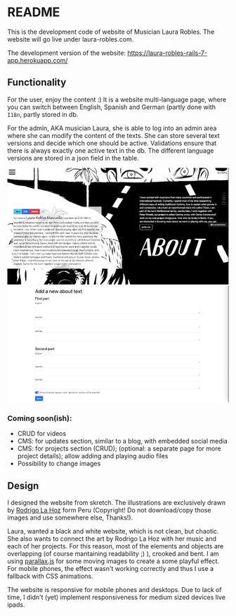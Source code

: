 # README

This is the development code of website of Musician Laura Robles. The website will go live under laura-robles.com.

The development version of the website: https://laura-robles-rails-7-app.herokuapp.com/

## Functionality

For the user, enjoy the content :) It is a website multi-language page, where you can switch between English, Spanish and German (partly done with `I18n`, partly stored in db.

For the admin, AKA musician Laura, 
she is able to log into an admin area where she can modify the content of the texts. She can store several text versions and decide which one should be active. Validations ensure that there is always exactly one active text in the db. The different language versions are stored in a json field in the table. 

![About section with admin actions](https://github.com/Resetete/laura-robles/blob/1d3c9fb37f2fe43ef9b830a99ae17862da297387/app/assets/images/readme/about-content.png?raw=true "About section with admin actions")
![Create new content](https://github.com/Resetete/laura-robles/blob/1d3c9fb37f2fe43ef9b830a99ae17862da297387/app/assets/images/readme/create-new-about-content.png?raw=true "Create new content")



### Coming soon(ish): 
- CRUD for videos
- CMS: for updates section, similar to a blog, with embedded social media
- CMS: for projects section (CRUD); (optional: a separate page for more project details); allow adding and playing audio files
- Possibility to change images

## Design
I designed the website from skretch. The illustrations are exclusively drawn by [Rodrigo La Hoz](https://rodrigolahoz.tumblr.com/) form Peru (Copyright! Do not download/copy those images and use somewhere else, Thanks!).

Laura, wanted a black and white website, which is not clean, but chaotic. She also wants to connect the art by Rodrigo La Hoz with her music and each of her projects. For this reason, most of the elements and objects are overlapping (of course mantaining readability ;) ), crooked and bent. 
I am using [parallax.js](http://matthew.wagerfield.com/parallax/) for some moving images to create a some playful effect. For mobile phones, the effect wasn't working correctly and thus I use a fallback with CSS animations.

The website is responsive for mobile phones and desktops. Due to lack of time, I didn't (yet) implement responsiveness for medium sized devices live ipads.